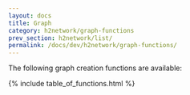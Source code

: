 ```yaml
---
layout: docs
title: Graph
category: h2network/graph-functions
prev_section: h2network/list/
permalink: /docs/dev/h2network/graph-functions/
---
```


The following graph creation functions are available:

{% include table_of_functions.html %}
